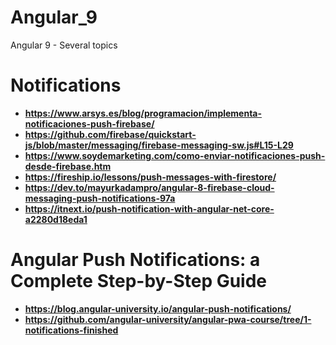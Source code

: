 # Angular_9
Angular 9 - Several topics

# Notifications

* **https://www.arsys.es/blog/programacion/implementa-notificaciones-push-firebase/**
* **https://github.com/firebase/quickstart-js/blob/master/messaging/firebase-messaging-sw.js#L15-L29**
* **https://www.soydemarketing.com/como-enviar-notificaciones-push-desde-firebase.htm**
* **https://fireship.io/lessons/push-messages-with-firestore/**
* **https://dev.to/mayurkadampro/angular-8-firebase-cloud-messaging-push-notifications-97a**
* **https://itnext.io/push-notification-with-angular-net-core-a2280d18eda1**

# Angular Push Notifications: a Complete Step-by-Step Guide
* **https://blog.angular-university.io/angular-push-notifications/**
* **https://github.com/angular-university/angular-pwa-course/tree/1-notifications-finished**


